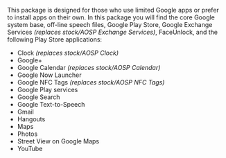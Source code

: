 This package is designed for those who use limited Google apps or prefer to install apps on their own.
In this package you will find the core Google system base, off-line speech files, Google Play Store, Google Exchange Services _(replaces stock/AOSP Exchange Services)_, FaceUnlock, and the following Play Store applications:

* Clock _(replaces stock/AOSP Clock)_
* Google+
* Google Calendar _(replaces stock/AOSP Calendar)_
* Google Now Launcher
* Google NFC Tags _(replaces stock/AOSP NFC Tags)_
* Google Play services
* Google Search
* Google Text-to-Speech
* Gmail
* Hangouts
* Maps
* Photos
* Street View on Google Maps
* YouTube